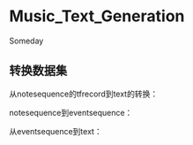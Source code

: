 # Music_Text_Generation

Someday

## 转换数据集

从notesequence的tfrecord到text的转换：

notesequence到eventsequence：

从eventsequence到text：



